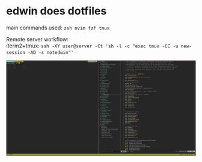 # edwin does dotfiles

main commands used:
`zsh nvim fzf tmux`

Remote server workflow: \
iterm2+tmux:
`ssh -XY user@server -Ct 'sh -l -c "exec tmux -CC -u new-session -AD -s notedwin"'`

![](screen.png)
